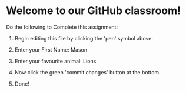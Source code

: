 # Welcome to our GitHub classroom!

Do the following to Complete this assignment:

1. Begin editing this file by clicking the 'pen' symbol above.

2. Enter your First Name: Mason

3. Enter your favourite animal: Lions

4. Now click the green 'commit changes' button at the bottom.

5. Done!

